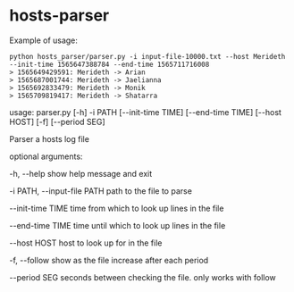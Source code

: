 # hosts-parser

Example of usage:
```
python hosts_parser/parser.py -i input-file-10000.txt --host Merideth --init-time 1565647388784 --end-time 1565711716008
> 1565649429591: Merideth -> Arian
> 1565687001744: Merideth -> Jaelianna
> 1565692833479: Merideth -> Monik
> 1565709819417: Merideth -> Shatarra
```

usage: parser.py [-h] -i PATH [--init-time TIME] [--end-time TIME]
                 [--host HOST] [-f] [--period SEG]

Parser a hosts log file

optional arguments:

  -h, --help            show help message and exit

  -i PATH, --input-file PATH  path to the file to parse

  --init-time TIME      time from which to look up lines in the file

  --end-time TIME       time until which to look up lines in the file

  --host HOST           host to look up for in the file

  -f, --follow          show as the file increase after each period

  --period SEG          seconds between checking the file. only works with follow
